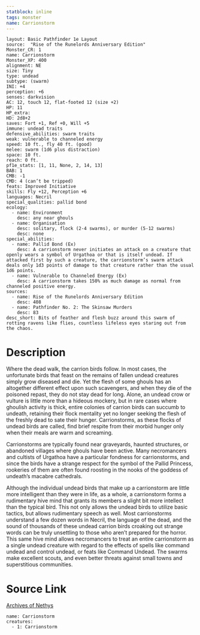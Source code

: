 ```yaml
---
statblock: inline
tags: monster
name: Carrionstorm
---
```

```statblock
layout: Basic Pathfinder 1e Layout
source:  "Rise of the Runelords Anniversary Edition"
Monster_CR: 1
name: Carrionstorm
Monster_XP: 400
alignment: NE
size: Tiny
type: undead
subtype: (swarm)
INI: +4
perception: +6
senses: darkvision
AC: 12, touch 12, flat-footed 12 (size +2)
HP: 11
HP_extra: 
HD: 2d8+2
saves: Fort +1, Ref +0, Will +5
immune: undead traits
defensive_abilities: swarm traits
weak: vulnerable to channeled energy
speed: 10 ft., fly 40 ft. (good)
melee: swarm (1d6 plus distraction)
space: 10 ft.
reach: 0 ft.
pf1e_stats: [1, 11, None, 2, 14, 13]
BAB: 1
CMB: -1
CMD: 4 (can’t be tripped)
feats: Improved Initiative
skills: Fly +12, Perception +6
languages: Necril
special_qualities: pallid bond
ecology:
  - name: Environment
    desc: any near ghouls
  - name: Organisation
    desc: solitary, flock (2-4 swarms), or murder (5-12 swarms)
    desc: none
special_abilities:
  - name: Pallid Bond (Ex)
    desc: A carrionstorm never initiates an attack on a creature that openly wears a symbol of Urgathoa or that is itself undead. If attacked first by such a creature, the carrionstorm’s swarm attack deals only 1d3 points of damage to that creature rather than the usual 1d6 points.
  - name: Vulnerable to Channeled Energy (Ex)
    desc: A carrionstorm takes 150% as much damage as normal from channeled positive energy.
sources:
  - name: Rise of the Runelords Anniversary Edition
    desc: 408
  - name: Pathfinder No. 2: The Skinsaw Murders
    desc: 83
desc_short: Bits of feather and flesh buzz around this swarm of rotting ravens like flies, countless lifeless eyes staring out from the chaos. 
```
# Description
Where the dead walk, the carrion birds follow. In most cases, the unfortunate birds that feast on the remains of fallen undead creatures simply grow diseased and die. Yet the flesh of some ghouls has an altogether different effect upon such scavengers, and when they die of the poisoned repast, they do not stay dead for long. Alone, an undead crow or vulture is little more than a hideous mockery, but in rare cases where ghoulish activity is thick, entire colonies of carrion birds can succumb to undeath, retaining their flock mentality yet no longer seeking the flesh of the freshly dead to sate their hunger. Carrionstorms, as these flocks of undead birds are called, find brief respite from their morbid hunger only when their meals are warm and screaming. 

Carrionstorms are typically found near graveyards, haunted structures, or abandoned villages where ghouls have been active. Many necromancers and cultists of Urgathoa have a particular fondness for carrionstorms, and since the birds have a strange respect for the symbol of the Pallid Princess, rookeries of them are often found roosting in the nooks of the goddess of undeath’s macabre cathedrals. 

Although the individual undead birds that make up a carrionstorm are little more intelligent than they were in life, as a whole, a carrionstorm forms a rudimentary hive mind that grants its members a slight bit more intellect than the typical bird. This not only allows the undead birds to utilize basic tactics, but allows rudimentary speech as well. Most carrionstorms understand a few dozen words in Necril, the language of the dead, and the sound of thousands of these undead carrion birds croaking out strange words can be truly unsettling to those who aren’t prepared for the horror. This same hive mind allows necromancers to treat an entire carrionstorm as a single undead creature with regard to the effects of spells like command undead and control undead, or feats like Command Undead. The swarms make excellent scouts, and even better threats against small towns and superstitious communities.
# Source Link
[Archives of Nethys](https://aonprd.com/MonsterDisplay.aspx?ItemName=Carrionstorm)
```encounter-table
name: Carrionstorm
creatures:
  - 1: Carrionstorm
```
